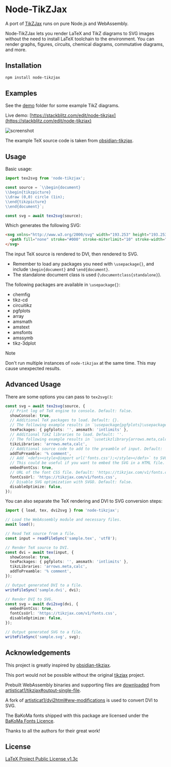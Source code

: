 # Node-TikZJax

A port of [TikZJax](https://tikzjax.com) runs on pure Node.js and WebAssembly.

Node-TikZJax lets you render LaTeX and TikZ diagrams to SVG images without the need to install LaTeX toolchain to the environment. You can render graphs, figures, circuits, chemical diagrams, commutative diagrams, and more.

## Installation

```bash
npm install node-tikzjax
```

## Examples

See the [demo](demo) folder for some example TikZ diagrams.

Live demo: [https://stackblitz.com/edit/node-tikzjax](https://stackblitz.com/edit/node-tikzjax)

![screenshot](https://github.com/prinsss/node-tikzjax/raw/main/demo/screenshot.png)

The example TeX source code is taken from [obsidian-tikzjax](https://github.com/artisticat1/obsidian-tikzjax).

## Usage

Basic usage:

```typescript
import tex2svg from 'node-tikzjax';

const source = `\\begin{document}
\\begin{tikzpicture}
\\draw (0,0) circle (1in);
\\end{tikzpicture}
\\end{document}`;

const svg = await tex2svg(source);
```

Which generates the following SVG:

```html
<svg xmlns="http://www.w3.org/2000/svg" width="193.253" height="193.253" viewBox="-72 -72 144.94 144.94">
  <path fill="none" stroke="#000" stroke-miterlimit="10" stroke-width=".4" d="M72.47.2c0-39.914-32.356-72.27-72.27-72.27S-72.07-39.714-72.07.2-39.714 72.47.2 72.47 72.47 40.114 72.47.2ZM.2.2"/>
</svg>
```

The input TeX source is rendered to DVI, then rendered to SVG.

- Remember to load any packages you need with `\usepackage{}`, and include `\begin{document}` and `\end{document}`.
- The standalone document class is used (`\documentclass{standalone}`).

The following packages are available in `\usepackage{}`:

- chemfig
- tikz-cd
- circuitikz
- pgfplots
- array
- amsmath
- amstext
- amsfonts
- amssymb
- tikz-3dplot

> [!NOTE]
> Don't run multiple instances of `node-tikzjax` at the same time. This may cause unexpected results.

## Advanced Usage

There are some options you can pass to `tex2svg()`:

```typescript
const svg = await tex2svg(source, {
  // Print log of TeX engine to console. Default: false.
  showConsole: true,
  // Additional TeX packages to load. Default: {}.
  // The following example results in `\usepackage{pgfplots}\usepackage[intlimits]{amsmath}`.
  texPackages: { pgfplots: '', amsmath: 'intlimits' },
  // Additional TikZ libraries to load. Default: ''.
  // The following example results in `\usetikzlibrary{arrows.meta,calc}`.
  tikzLibraries: 'arrows.meta,calc',
  // Additional source code to add to the preamble of input. Default: ''.
  addToPreamble: '% comment',
  // Add `<defs><style>@import url('fonts.css');</style></defs>` to SVG. Default: false.
  // This could be useful if you want to embed the SVG in a HTML file.
  embedFontCss: true,
  // URL of the font CSS file. Default: 'https://tikzjax.com/v1/fonts.css'.
  fontCssUrl: 'https://tikzjax.com/v1/fonts.css',
  // Disable SVG optimization with SVGO. Default: false.
  disableOptimize: false,
});
```

You can also separate the TeX rendering and DVI to SVG conversion steps:

```typescript
import { load, tex, dvi2svg } from 'node-tikzjax';

// Load the WebAssembly module and necessary files.
await load();

// Read TeX source from a file.
const input = readFileSync('sample.tex', 'utf8');

// Render TeX source to DVI.
const dvi = await tex(input, {
  showConsole: true,
  texPackages: { pgfplots: '', amsmath: 'intlimits' },
  tikzLibraries: 'arrows.meta,calc',
  addToPreamble: '% comment',
});

// Output generated DVI to a file.
writeFileSync('sample.dvi', dvi);

// Render DVI to SVG.
const svg = await dvi2svg(dvi, {
  embedFontCss: true,
  fontCssUrl: 'https://tikzjax.com/v1/fonts.css',
  disableOptimize: false,
});

// Output generated SVG to a file.
writeFileSync('sample.svg', svg);
```

## Acknowledgements

This project is greatly inspired by [obsidian-tikzjax](https://github.com/artisticat1/obsidian-tikzjax).

This port would not be possible without the original [tikzjax](https://github.com/kisonecat/tikzjax) project.

Prebuilt WebAssembly binaries and supporting files are [downloaded](download.sh) from [artisticat1/tikzjax#output-single-file](https://github.com/artisticat1/tikzjax/tree/output-single-file).

A fork of [artisticat1/dvi2html#ww-modifications](https://github.com/artisticat1/dvi2html/tree/ww-modifications) is used to convert DVI to SVG.

The BaKoMa fonts shipped with this package are licensed under the [BaKoMa Fonts Licence](css/bakoma/LICENCE).

Thanks to all the authors for their great work!

## License

[LaTeX Project Public License v1.3c](LICENSE)
